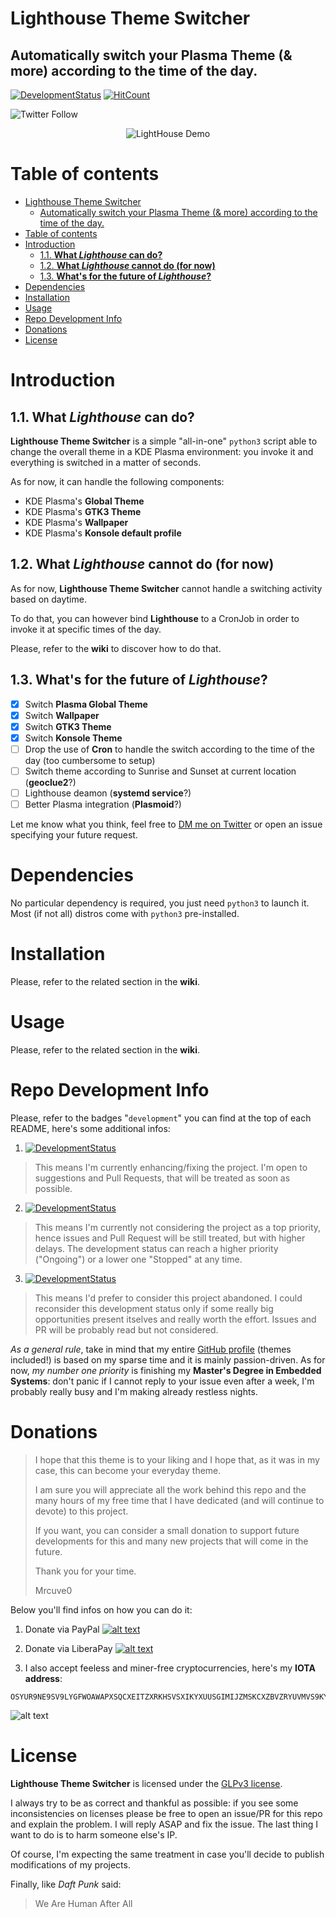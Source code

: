 # Lighthouse Theme Switcher

## Automatically switch your Plasma Theme (& more) according to the time of the day.

[![DevelopmentStatus](https://img.shields.io/badge/Development-Ongoing-brightgreen.svg)](https://img.shields.io/badge/Development-Ongoing-brightgreen.svg)
[![HitCount](http://hits.dwyl.com/Mrcuve0/Lighthouse-Theme-Switcher.svg)](http://hits.dwyl.com/Mrcuve0/Lighthouse-Theme-Switcher) 

![Twitter Follow](https://img.shields.io/twitter/follow/Mrcuve0?label=Follow%20Me%21%20%40Mrcuve0&style=social)

<p align="center">
  <img src="screenshots/LightHouse-Demo.gif" alt="LightHouse Demo"/>
</p>


Table of contents
=================
<!--ts-->
- [Lighthouse Theme Switcher](#lighthouse-theme-switcher)
  - [Automatically switch your Plasma Theme (& more) according to the time of the day.](#automatically-switch-your-plasma-theme--more-according-to-the-time-of-the-day)
- [Table of contents](#table-of-contents)
- [Introduction](#introduction)
  - [1.1. **What *Lighthouse* can do?**](#11-what-lighthouse-can-do)
  - [1.2. **What *Lighthouse* cannot do (for now)**](#12-what-lighthouse-cannot-do-for-now)
  - [1.3. **What's for the future of *Lighthouse*?**](#13-whats-for-the-future-of-lighthouse)
- [Dependencies](#dependencies)
- [Installation](#installation)
- [Usage](#usage)
- [Repo Development Info](#repo-development-info)
- [Donations](#donations)
- [License](#license)
<!--te-->

Introduction
===

## 1.1. **What *Lighthouse* can do?**

**Lighthouse Theme Switcher** is a simple "all-in-one" `python3` script able to change the overall theme in a KDE Plasma environment: you invoke it and everything is switched in a matter of seconds.

As for now, it can handle the following components:

* KDE Plasma's **Global Theme**
* KDE Plasma's **GTK3 Theme**
* KDE Plasma's **Wallpaper**
* KDE Plasma's **Konsole default profile**

## 1.2. **What *Lighthouse* cannot do (for now)**

As for now, **Lighthouse Theme Switcher** cannot handle a switching activity based on daytime.

To do that, you can however bind **Lighthouse** to a CronJob in order to invoke it at specific times of the day.

Please, refer to the **wiki** to discover how to do that.

## 1.3. **What's for the future of *Lighthouse*?**

- [x] Switch **Plasma Global Theme**
- [X] Switch **Wallpaper**
- [X] Switch **GTK3 Theme**
- [X] Switch **Konsole Theme**
- [ ] Drop the use of **Cron** to handle the switch according to the time of the day (too cumbersome to setup)
- [ ] Switch theme according to Sunrise and Sunset at current location (**geoclue2**?)
- [ ] Lighthouse deamon (**systemd service**?)
- [ ] Better Plasma integration (**Plasmoid**?)

Let me know what you think, feel free to [DM me on Twitter](https://twitter.com/mrcuve0) or open an issue specifying your future request.

Dependencies
===
No particular dependency is required, you just need `python3` to launch it. 
Most (if not all) distros come with `python3` pre-installed.

Installation
===
Please, refer to the related section in the **wiki**.

Usage
===
Please, refer to the related section in the **wiki**.

Repo Development Info
===
Please, refer to the badges "`development`" you can find at the top of each README, here's some additional infos:

1. [![DevelopmentStatus](https://img.shields.io/badge/Development-Ongoing-brightgreen.svg)](https://img.shields.io/badge/Development-Ongoing-brightgreen.svg)
> This means I'm currently enhancing/fixing the project. I'm open to suggestions and Pull Requests, that will be treated as soon as possible.
2. [![DevelopmentStatus](https://img.shields.io/badge/Development-Paused-yellow.svg)](https://img.shields.io/badge/Development-Paused-yellow.svg)
> This means I'm currently not considering the project as a top priority, hence issues and Pull Request will be still treated, but with higher delays. The development status can reach a higher priority ("Ongoing") or a lower one "Stopped" at any time.
3. [![DevelopmentStatus](https://img.shields.io/badge/Development-Stopped-red.svg)](https://img.shields.io/badge/Development-Stopped-red.svg)
> This means I'd prefer to consider this project abandoned. I could reconsider this development status only if some really big opportunities present itselves and really worth the effort. Issues and PR will be probably read but not considered.

*As a general rule*, take in mind that my entire [GitHub profile](https://github.com/Mrcuve0) (themes included!) is based on my sparse time and it is mainly passion-driven. As for now, *my number one priority* is finishing my **Master's Degree in Embedded Systems**: don't panic if I cannot reply to your issue even after a week, I'm probably really busy and I'm making already restless nights.

Donations
===

> I hope that this theme is to your liking and I hope that, as it was in my case, this can become your everyday theme.
>
> I am sure you will appreciate all the work behind this repo and the many hours of my free time that I have dedicated (and will continue to devote) to this project.
> 
> If you want, you can consider a small donation to support future developments for this and many new projects that will come in the future.
>
> Thank you for your time.
> 
>Mrcuve0

Below you'll find infos on how you can do it:

1. Donate via PayPal [![alt text](https://www.paypal.com/en_US/i/btn/btn_donate_LG.gif)](https://paypal.me/mrcuve0)

2. Donate via LiberaPay [![alt text](https://liberapay.com/assets/widgets/donate.svg)](https://liberapay.com/Mrcuve0/donate)

3. I also accept feeless and miner-free cryptocurrencies, here's my **IOTA address**:
```
OSYUR9NE9SV9LYGFWOAWAPXSQCXEITZXRKHSVSXIKYXUUSGIMIJZMSKCXZBVZRYUVMVS9KYNENVZVVULADJWOUUYBX
```
![alt text](https://raw.githubusercontent.com/Mrcuve0/Aritim-Dark/master/QRCode.jpg)

License
===

**Lighthouse Theme Switcher** is licensed under the [GLPv3 license](https://github.com/Mrcuve0/Lighthouse-Theme-Switcher/blob/master/LICENSE).

I always try to be as correct and thankful as possible: if you see some inconsistencies on licenses please be free to open an issue/PR for this repo and explain the problem. I will reply ASAP and fix the issue. The last thing I want to do is to harm someone else's IP. 

Of course, I'm expecting the same treatment in case you'll decide to publish modifications of my projects.

Finally, like *Daft Punk* said:

> We Are Human After All



